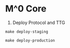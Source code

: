 # M^0 Core

1. Deploy Protocol and TTG

```
make deploy-staging
```

```
make deploy-production
```
